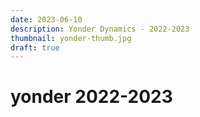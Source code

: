 ```yaml
---
date: 2023-06-10
description: Yonder Dynamics - 2022-2023
thumbnail: yonder-thumb.jpg
draft: true
---
```

# yonder 2022-2023